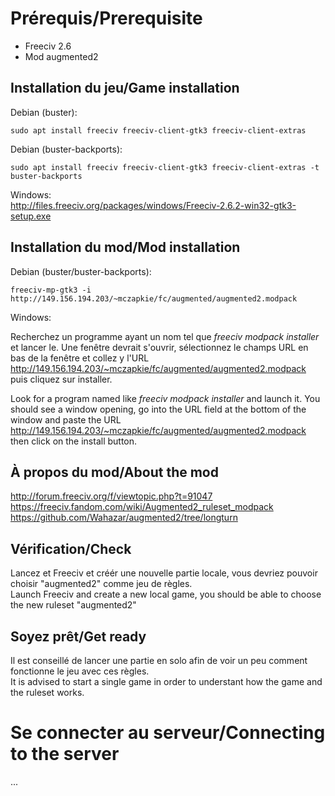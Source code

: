 # Prérequis/Prerequisite

- Freeciv 2.6
- Mod augmented2

## Installation du jeu/Game installation

Debian (buster):
```
sudo apt install freeciv freeciv-client-gtk3 freeciv-client-extras
```

Debian (buster-backports):
```
sudo apt install freeciv freeciv-client-gtk3 freeciv-client-extras -t buster-backports
```

Windows:  
http://files.freeciv.org/packages/windows/Freeciv-2.6.2-win32-gtk3-setup.exe

## Installation du mod/Mod installation

Debian (buster/buster-backports):
```
freeciv-mp-gtk3 -i http://149.156.194.203/~mczapkie/fc/augmented/augmented2.modpack
```

Windows:  

Recherchez un programme ayant un nom tel que *freeciv modpack installer* et lancer le. Une fenêtre devrait s'ouvrir, sélectionnez le champs URL en bas de la fenêtre et collez y l'URL http://149.156.194.203/~mczapkie/fc/augmented/augmented2.modpack puis cliquez sur installer.

Look for a program named like *freeciv modpack installer* and launch it. You should see a window opening, go into the URL field at the bottom of the window and paste the URL http://149.156.194.203/~mczapkie/fc/augmented/augmented2.modpack then click on the install button.

## À propos du mod/About the mod

http://forum.freeciv.org/f/viewtopic.php?t=91047  
https://freeciv.fandom.com/wiki/Augmented2_ruleset_modpack  
https://github.com/Wahazar/augmented2/tree/longturn

## Vérification/Check

Lancez et Freeciv et créér une nouvelle partie locale, vous devriez pouvoir choisir "augmented2" comme jeu de règles.  
Launch Freeciv and create a new local game, you should be able to choose the new ruleset "augmented2"

## Soyez prêt/Get ready

Il est conseillé de lancer une partie en solo afin de voir un peu comment fonctionne le jeu avec ces règles.  
It is advised to start a single game in order to understant how the game and the ruleset works.

# Se connecter au serveur/Connecting to the server
...
